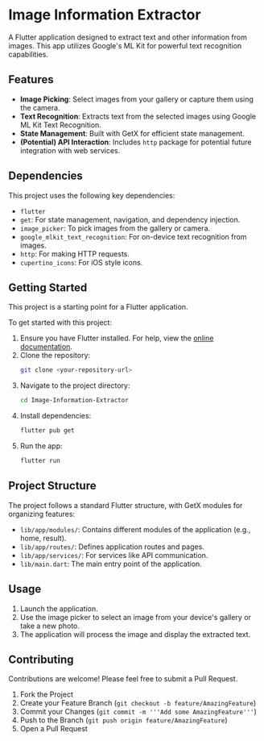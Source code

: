 # Image Information Extractor

A Flutter application designed to extract text and other information from images. This app utilizes Google's ML Kit for powerful text recognition capabilities.

## Features

*   **Image Picking**: Select images from your gallery or capture them using the camera.
*   **Text Recognition**: Extracts text from the selected images using Google ML Kit Text Recognition.
*   **State Management**: Built with GetX for efficient state management.
*   **(Potential) API Interaction**: Includes `http` package for potential future integration with web services.

## Dependencies

This project uses the following key dependencies:

*   `flutter`
*   `get`: For state management, navigation, and dependency injection.
*   `image_picker`: To pick images from the gallery or camera.
*   `google_mlkit_text_recognition`: For on-device text recognition from images.
*   `http`: For making HTTP requests.
*   `cupertino_icons`: For iOS style icons.

## Getting Started

This project is a starting point for a Flutter application.

To get started with this project:

1.  Ensure you have Flutter installed. For help, view the [online documentation](https://docs.flutter.dev/).
2.  Clone the repository:
    ```bash
    git clone <your-repository-url>
    ```
3.  Navigate to the project directory:
    ```bash
    cd Image-Information-Extractor
    ```
4.  Install dependencies:
    ```bash
    flutter pub get
    ```
5.  Run the app:
    ```bash
    flutter run
    ```


## Project Structure

The project follows a standard Flutter structure, with GetX modules for organizing features:

*   `lib/app/modules/`: Contains different modules of the application (e.g., home, result).
*   `lib/app/routes/`: Defines application routes and pages.
*   `lib/app/services/`: For services like API communication.
*   `lib/main.dart`: The main entry point of the application.

## Usage

1.  Launch the application.
2.  Use the image picker to select an image from your device's gallery or take a new photo.
3.  The application will process the image and display the extracted text.

## Contributing

Contributions are welcome! Please feel free to submit a Pull Request.

1.  Fork the Project
2.  Create your Feature Branch (`git checkout -b feature/AmazingFeature`)
3.  Commit your Changes (`git commit -m '''Add some AmazingFeature'''`)
4.  Push to the Branch (`git push origin feature/AmazingFeature`)
5.  Open a Pull Request

